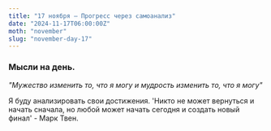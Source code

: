 ```yaml
---
title: "17 ноября – Прогресс через самоанализ"
date: "2024-11-17T06:00:00Z"
moth: "november"
slug: "november-day-17"
---
```


### Мысли на день. 
_"Мужество изменить то, что я могу и мудрость изменить то, что я могу"_

Я буду анализировать свои достижения. 'Никто не может вернуться и начать сначала, но любой может начать сегодня и создать новый финал' - Марк Твен.

